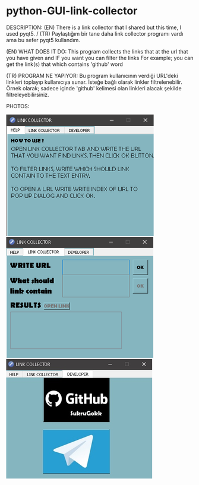 # python-GUI-link-collector
DESCRIPTION: (EN) There is a link collector that I shared but this time, I used pyqt5. / (TR) Paylaştığım bir tane daha link collector programı vardı ama bu sefer pyqt5 kullandım.

(EN)
WHAT DOES IT DO: This program collects the links that at the url that you have given and IF you want you can filter the links For example; you can get the link(s) that which contains 'github' word

(TR)
PROGRAM NE YAPIYOR: Bu program kullanıcının verdiği URL'deki linkleri toplayıp kullanıcıya sunar. İsteğe bağlı olarak linkler filtrelenebilir. Örnek olarak; sadece içinde 'github' kelimesi olan linkleri alacak şekilde filtreleyebilirsiniz.

PHOTOS:

![alt text](https://github.com/SukruGokk/python-GUI-link-collector/blob/master/photo1.jpg)
![alt text](https://github.com/SukruGokk/python-GUI-link-collector/blob/master/photo2.jpg)
![alt text](https://github.com/SukruGokk/python-GUI-link-collector/blob/master/photo3.jpg)
